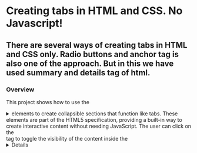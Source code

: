 # Creating tabs in HTML and CSS. No Javascript!
## There are several ways of creating tabs in HTML and CSS only. Radio buttons and anchor tag is also one of the approach. But in this we have used summary and details tag of html.
### Overview 
This project shows how to use the _<details>_ and _<summary>_ elements to create collapsible sections that function like tabs. These elements are part of the HTML5 specification, providing a built-in way to create interactive content without needing JavaScript. The user can click on the <summary> tag to toggle the visibility of the content inside the <details> tag.

### Technologies Used
- HTML5
- CSS3

### Features
- Simple, clean tab-like functionality without JavaScript.
- Collapsible content with just HTML and CSS.
- Easy to implement and customize.
- Works across modern browsers.

### Setup
To get started with this project, follow these steps:

#### Clone the repository:

`git clone https://github.com/mitanshu-kelaiya-inventyv/html_css/Task_1`

### Usage
This example demonstrates how to use the _<details>_ and _<summary>_ tags to create interactive tab-like functionality.

Each _<details>_ tag represents a collapsible section.
The _<summary>_ tag serves as the clickable header for the tab.
When a user clicks the summary, the corresponding content inside the _<details>_ tag becomes visible or hidden.

### License
This project is licensed under the MIT License.
